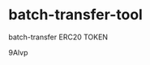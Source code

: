 # batch-transfer-tool
batch-transfer ERC20 TOKEN













































9Alvp
